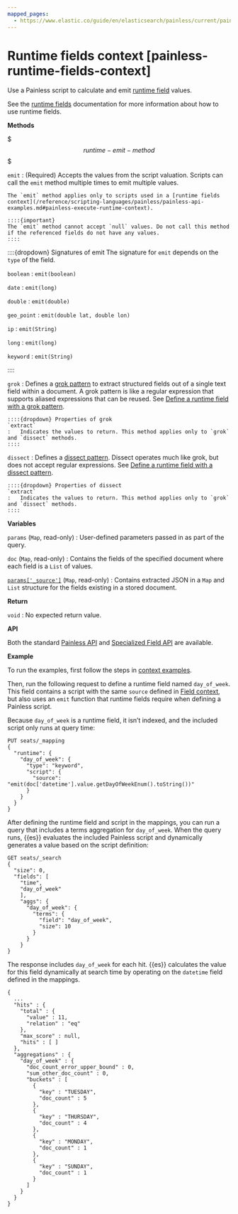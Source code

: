 ```yaml
---
mapped_pages:
  - https://www.elastic.co/guide/en/elasticsearch/painless/current/painless-runtime-fields-context.html
---
```


# Runtime fields context [painless-runtime-fields-context]

Use a Painless script to calculate and emit [runtime field](/reference/scripting-languages/painless/use-painless-scripts-in-runtime-fields.md) values.

See the [runtime fields](docs-content://manage-data/data-store/mapping/runtime-fields.md) documentation for more information about how to use runtime fields.

**Methods**

$$$runtime-emit-method$$$

`emit`
:   (Required) Accepts the values from the script valuation. Scripts can call the `emit` method multiple times to emit multiple values.

    The `emit` method applies only to scripts used in a [runtime fields context](/reference/scripting-languages/painless/painless-api-examples.md#painless-execute-runtime-context).

    ::::{important}
    The `emit` method cannot accept `null` values. Do not call this method if the referenced fields do not have any values.
    ::::


  ::::{dropdown} Signatures of emit
  The signature for `emit` depends on the `type` of the field.

  `boolean`
  :   `emit(boolean)`

  `date`
  :   `emit(long)`

  `double`
  :   `emit(double)`

  `geo_point`
  :   `emit(double lat, double lon)`

  `ip`
  :   `emit(String)`

  `long`
  :   `emit(long)`

  `keyword`
  :   `emit(String)`

  ::::


`grok`
:   Defines a [grok pattern](/reference/enrich-processor/grok-processor.md) to extract structured fields out of a single text field within a document. A grok pattern is like a regular expression that supports aliased expressions that can be reused. See [Define a runtime field with a grok pattern](docs-content://manage-data/data-store/mapping/explore-data-with-runtime-fields.md#runtime-examples-grok).

    ::::{dropdown} Properties of grok
    `extract`
    :   Indicates the values to return. This method applies only to `grok` and `dissect` methods.
    ::::


`dissect`
:   Defines a [dissect pattern](/reference/enrich-processor/dissect-processor.md). Dissect operates much like grok, but does not accept regular expressions. See [Define a runtime field with a dissect pattern](docs-content://manage-data/data-store/mapping/explore-data-with-runtime-fields.md#runtime-examples-dissect).

    ::::{dropdown} Properties of dissect
    `extract`
    :   Indicates the values to return. This method applies only to `grok` and `dissect` methods.
    ::::


**Variables**

`params` (`Map`, read-only)
:   User-defined parameters passed in as part of the query.

`doc` (`Map`, read-only)
:   Contains the fields of the specified document where each field is a `List` of values.

[`params['_source']`](/reference/elasticsearch/mapping-reference/mapping-source-field.md) (`Map`, read-only)
:   Contains extracted JSON in a `Map` and `List` structure for the fields existing in a stored document.

**Return**

`void`
:   No expected return value.

**API**

Both the standard [Painless API](https://www.elastic.co/guide/en/elasticsearch/painless/current/painless-api-reference-shared.html) and [Specialized Field API](https://www.elastic.co/guide/en/elasticsearch/painless/current/painless-api-reference-field.html) are available.

**Example**

To run the examples, first follow the steps in [context examples](/reference/scripting-languages/painless/painless-context-examples.md).

Then, run the following request to define a runtime field named `day_of_week`. This field contains a script with the same `source` defined in [Field context](/reference/scripting-languages/painless/painless-field-context.md), but also uses an `emit` function that runtime fields require when defining a Painless script.

Because `day_of_week` is a runtime field, it isn’t indexed, and the included script only runs at query time:

```console
PUT seats/_mapping
{
  "runtime": {
    "day_of_week": {
      "type": "keyword",
      "script": {
        "source": "emit(doc['datetime'].value.getDayOfWeekEnum().toString())"
      }
    }
  }
}
```

After defining the runtime field and script in the mappings, you can run a query that includes a terms aggregation for `day_of_week`. When the query runs, {{es}} evaluates the included Painless script and dynamically generates a value based on the script definition:

```console
GET seats/_search
{
  "size": 0,
  "fields": [
    "time",
    "day_of_week"
    ],
    "aggs": {
      "day_of_week": {
        "terms": {
          "field": "day_of_week",
          "size": 10
        }
      }
    }
}
```

The response includes `day_of_week` for each hit. {{es}} calculates the value for this field dynamically at search time by operating on the `datetime` field defined in the mappings.

```console-result
{
  ...
  "hits" : {
    "total" : {
      "value" : 11,
      "relation" : "eq"
    },
    "max_score" : null,
    "hits" : [ ]
  },
  "aggregations" : {
    "day_of_week" : {
      "doc_count_error_upper_bound" : 0,
      "sum_other_doc_count" : 0,
      "buckets" : [
        {
          "key" : "TUESDAY",
          "doc_count" : 5
        },
        {
          "key" : "THURSDAY",
          "doc_count" : 4
        },
        {
          "key" : "MONDAY",
          "doc_count" : 1
        },
        {
          "key" : "SUNDAY",
          "doc_count" : 1
        }
      ]
    }
  }
}
```

